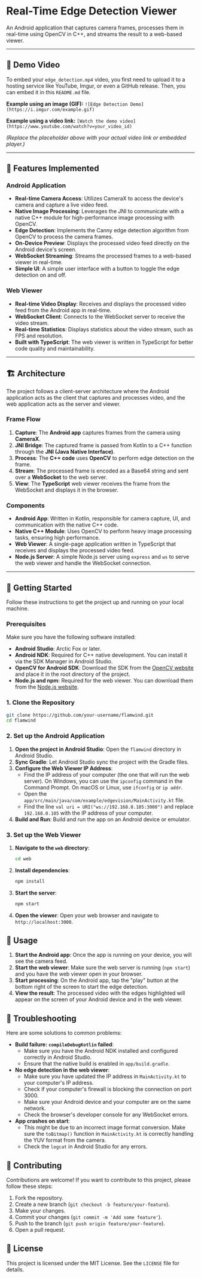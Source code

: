 # Real-Time Edge Detection Viewer

An Android application that captures camera frames, processes them in real-time using OpenCV in C++, and streams the result to a web-based viewer.

---

## 🎥 Demo Video

To embed your `edge_detection.mp4` video, you first need to upload it to a hosting service like YouTube, Imgur, or even a GitHub release. Then, you can embed it in this `README.md` file.

**Example using an image (GIF):**
`![Edge Detection Demo](https://i.imgur.com/example.gif)`

**Example using a video link:**
`[Watch the demo video](https://www.youtube.com/watch?v=your_video_id)`

*(Replace the placeholder above with your actual video link or embedded player.)*

---

## 🌟 Features Implemented

### Android Application

-   **Real-time Camera Access**: Utilizes CameraX to access the device's camera and capture a live video feed.
-   **Native Image Processing**: Leverages the JNI to communicate with a native C++ module for high-performance image processing with OpenCV.
-   **Edge Detection**: Implements the Canny edge detection algorithm from OpenCV to process the camera frames.
-   **On-Device Preview**: Displays the processed video feed directly on the Android device's screen.
-   **WebSocket Streaming**: Streams the processed frames to a web-based viewer in real-time.
-   **Simple UI**: A simple user interface with a button to toggle the edge detection on and off.

### Web Viewer

-   **Real-time Video Display**: Receives and displays the processed video feed from the Android app in real-time.
-   **WebSocket Client**: Connects to the WebSocket server to receive the video stream.
-   **Real-time Statistics**: Displays statistics about the video stream, such as FPS and resolution.
-   **Built with TypeScript**: The web viewer is written in TypeScript for better code quality and maintainability.

---

## 🏗️ Architecture

The project follows a client-server architecture where the Android application acts as the client that captures and processes video, and the web application acts as the server and viewer.

### Frame Flow

1.  **Capture**: The **Android app** captures frames from the camera using **CameraX**.
2.  **JNI Bridge**: The captured frame is passed from Kotlin to a C++ function through the **JNI (Java Native Interface)**.
3.  **Process**: The **C++ code** uses **OpenCV** to perform edge detection on the frame.
4.  **Stream**: The processed frame is encoded as a Base64 string and sent over a **WebSocket** to the web server.
5.  **View**: The **TypeScript** web viewer receives the frame from the WebSocket and displays it in the browser.

### Components

-   **Android App**: Written in Kotlin, responsible for camera capture, UI, and communication with the native C++ code.
-   **Native C++ Module**: Uses OpenCV to perform heavy image processing tasks, ensuring high performance.
-   **Web Viewer**: A single-page application written in TypeScript that receives and displays the processed video feed.
-   **Node.js Server**: A simple Node.js server using `express` and `ws` to serve the web viewer and handle the WebSocket connection.

---

## 🚀 Getting Started

Follow these instructions to get the project up and running on your local machine.

### Prerequisites

Make sure you have the following software installed:

-   **Android Studio**: Arctic Fox or later.
-   **Android NDK**: Required for C++ native development. You can install it via the SDK Manager in Android Studio.
-   **OpenCV for Android SDK**: Download the SDK from the [OpenCV website](https://opencv.org/releases/) and place it in the root directory of the project.
-   **Node.js and npm**: Required for the web viewer. You can download them from the [Node.js website](https://nodejs.org/).

### 1. Clone the Repository

```bash
git clone https://github.com/your-username/flamwind.git
cd flamwind
```

### 2. Set up the Android Application

1.  **Open the project in Android Studio**: Open the `flamwind` directory in Android Studio.
2.  **Sync Gradle**: Let Android Studio sync the project with the Gradle files.
3.  **Configure the Web Viewer IP Address**:
    -   Find the IP address of your computer (the one that will run the web server). On Windows, you can use the `ipconfig` command in the Command Prompt. On macOS or Linux, use `ifconfig` or `ip addr`.
    -   Open the `app/src/main/java/com/example/edgevision/MainActivity.kt` file.
    -   Find the line `val uri = URI("ws://192.168.0.105:3000")` and replace `192.168.0.105` with the IP address of your computer.
4.  **Build and Run**: Build and run the app on an Android device or emulator.

### 3. Set up the Web Viewer

1.  **Navigate to the `web` directory**:
    ```bash
    cd web
    ```
2.  **Install dependencies**:
    ```bash
    npm install
    ```
3.  **Start the server**:
    ```bash
    npm start
    ```
4.  **Open the viewer**: Open your web browser and navigate to `http://localhost:3000`.

## 📱 Usage

1.  **Start the Android app**: Once the app is running on your device, you will see the camera feed.
2.  **Start the web viewer**: Make sure the web server is running (`npm start`) and you have the web viewer open in your browser.
3.  **Start processing**: On the Android app, tap the "play" button at the bottom right of the screen to start the edge detection.
4.  **View the result**: The processed video with the edges highlighted will appear on the screen of your Android device and in the web viewer.

## 🤔 Troubleshooting

Here are some solutions to common problems:

-   **Build failure: `compileDebugKotlin` failed**:
    -   Make sure you have the Android NDK installed and configured correctly in Android Studio.
    -   Ensure that the native build is enabled in `app/build.gradle`.
-   **No edge detection in the web viewer**:
    -   Make sure you have updated the IP address in `MainActivity.kt` to your computer's IP address.
    -   Check if your computer's firewall is blocking the connection on port 3000.
    -   Make sure your Android device and your computer are on the same network.
    -   Check the browser's developer console for any WebSocket errors.
-   **App crashes on start**:
    -   This might be due to an incorrect image format conversion. Make sure the `toBitmap()` function in `MainActivity.kt` is correctly handling the YUV format from the camera.
    -   Check the `logcat` in Android Studio for any errors.

## 🤝 Contributing

Contributions are welcome! If you want to contribute to this project, please follow these steps:

1.  Fork the repository.
2.  Create a new branch (`git checkout -b feature/your-feature`).
3.  Make your changes.
4.  Commit your changes (`git commit -m 'Add some feature'`).
5.  Push to the branch (`git push origin feature/your-feature`).
6.  Open a pull request.

## 📜 License

This project is licensed under the MIT License. See the `LICENSE` file for details.
